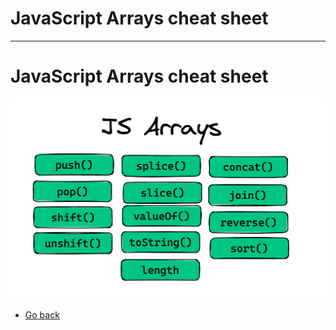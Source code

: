 # JavaScript Arrays cheat sheet
---
# JavaScript Arrays cheat sheet

![JavaScript Arrays cheat sheet](https://raw.githubusercontent.com/AndersDeath/holy-theory/main/images/js-arrays-cheat-sheet.png)


* [Go back](../readme.md)
